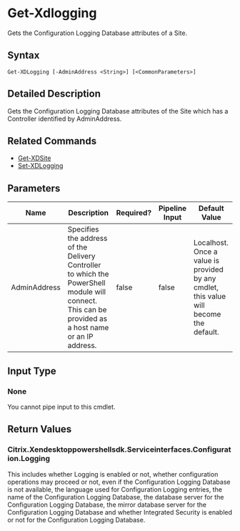 ﻿
# Get-Xdlogging
Gets the Configuration Logging Database attributes of a Site.
## Syntax

```
Get-XDLogging [-AdminAddress <String>] [<CommonParameters>]
```

## Detailed Description
Gets the Configuration Logging Database attributes of the Site which has a Controller identified by AdminAddress.


## Related Commands

* [Get-XDSite](../Get-XDSite/)
* [Set-XDLogging](../Set-XDLogging/)
## Parameters
| Name   | Description | Required? | Pipeline Input | Default Value |
| --- | --- | --- | --- | --- |
| AdminAddress | Specifies the address of the Delivery Controller to which the PowerShell module will connect. This can be provided as a host name or an IP address. | false | false | Localhost. Once a value is provided by any cmdlet, this value will become the default. |

## Input Type

### None
You cannot pipe input to this cmdlet.
## Return Values

### Citrix.Xendesktoppowershellsdk.Serviceinterfaces.Configuration.Logging
This includes whether Logging is enabled or not, whether configuration operations may proceed or not, even if the Configuration Logging Database is not available, the language used for Configuration Logging entries, the name of the Configuration Logging Database, the database server for the Configuration Logging Database, the mirror database server for the Configuration Logging Database and whether Integrated Security is enabled or not for the Configuration Logging Database.
